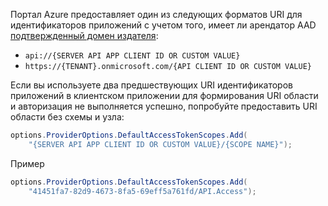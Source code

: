 Портал Azure предоставляет один из следующих форматов URI для идентификаторов приложений с учетом того, имеет ли арендатор AAD [подтвержденный домен издателя](/azure/active-directory/develop/howto-configure-publisher-domain):

* `api://{SERVER API APP CLIENT ID OR CUSTOM VALUE}`
* `https://{TENANT}.onmicrosoft.com/{API CLIENT ID OR CUSTOM VALUE}`

Если вы используете два предшествующих URI идентификаторов приложений в клиентском приложении для формирования URI области и авторизация не выполняется успешно, попробуйте предоставить URI области без схемы и узла:

```csharp
options.ProviderOptions.DefaultAccessTokenScopes.Add(
    "{SERVER API APP CLIENT ID OR CUSTOM VALUE}/{SCOPE NAME}");
```

Пример

```csharp
options.ProviderOptions.DefaultAccessTokenScopes.Add(
    "41451fa7-82d9-4673-8fa5-69eff5a761fd/API.Access");
```
